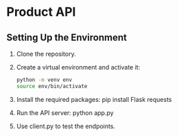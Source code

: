 # Product API

## Setting Up the Environment
1. Clone the repository.
2. Create a virtual environment and activate it:
   ```bash
   python -m venv env
   source env/bin/activate

3. Install the required packages:
    pip install Flask requests

4. Run the API server:
    python app.py

5. Use client.py to test the endpoints.



